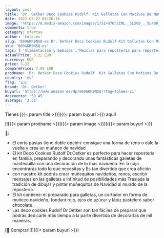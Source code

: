 ```yaml
---
layout: post
title: 'Dr. Oetker Deco Cookies Rudolf  Kit Galletas Con Motivos De Navidad. Incluye Preparado Para Galletas  Cortador  Fondant Rojo  Lápices Pasteleros Sabor Chocolate Y Ojos De Azúcar'
date: 2022-03-27 08:26:36
image: 'https://m.media-amazon.com/images/I/51+d70hcCML._SL500_._SL400_.jpg'
comments: true
category: ofertas
author: 'tole.es'
slug: 'B09GKR9NSQ-es Dr. Oetker Deco Cookies Rudolf Kit Galletas Con Motivos De...'
sku: 'B09GKR9NSQ-es'
tags: [ 'Alimentación y bebidas','Mezclas para repostería para repostería','Productos para cocina y repostería','dr. oetker','lápices', ]
actualPrice: 3.32 EUR
currency: EUR
price: 3.32
comparePrice: 7.99 EUR
prodname: 'Dr. Oetker Deco Cookies Rudolf  Kit Galletas Con Motivos De Navidad. Incluye Preparado Para Galletas  Cortador  Fondant Rojo  Lápices Pasteleros Sabor Chocolate Y Ojos De Azúcar'
country: 'es'
flag: '🇪🇸'
brand: 'Dr. Oetker'
buyurl: 'https://www.amazon.es/dp/B09GKR9NSQ/?tag=tolees-21'
descuento: '58.45'
average: '3.32'
---
```


Tienes [{{< param title >}}]({{< param buyurl >}}) aqui!

[![{{< param prodname >}}]({{< param image >}})]({{< param buyurl >}})

🔎:

- El corta pastas tiene doble opción: consigue una forma de reno o dale la vuelta y crea un muñeco de navidad
- El kit Deco Cookies Rudolf Dr.Oetker es perfecto para hacer repostería en familia, preparando y decorando unas fantásticas galletas de mantequilla con una decoración de lo más navideña. En la caja encontrarás todo lo que necesitas y Es tan divertido que crea afición
- con nuestro kit podrás crear muñequitos navideños, renos, escribir mensajes en las galletas e infinitud de posibilidades más Traslada la tradición de dibujar y pintar muñequitos de Navidad al mundo de la repostería.
- El kit contiene: el preparado para galletas, un cortador en forma de muñeco navideño, fondant rojo, ojos de azúcar y lápiz pastelero sabor chocolate.
- Las deco cookies Rudolf Dr.Oetker son tan fáciles de preparar que podrás dedicarle más tiempo a la parte divertida de decorarlas de mil maneras.

[🛒 Comprar!!!]({{< param buyurl >}})
